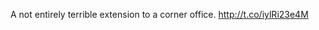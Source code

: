 A not entirely terrible extension to a corner office. <a href="http://t.co/iylRi23e4M">http://t.co/iylRi23e4M</a>